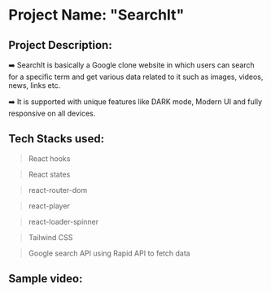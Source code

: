 # Project Name:    **"SearchIt"**

## Project Description:

➡️ SearchIt is basically a Google clone website in which users can search for a specific term and get various data related to it such as images, videos, news, links etc.

➡️ It is supported with unique features like DARK mode, Modern UI and fully responsive on all devices.

## Tech Stacks used:

>  React hooks

>  React states

>  react-router-dom

>  react-player

>  react-loader-spinner

>  Tailwind CSS

>  Google search API using Rapid API to fetch data

## Sample video:




